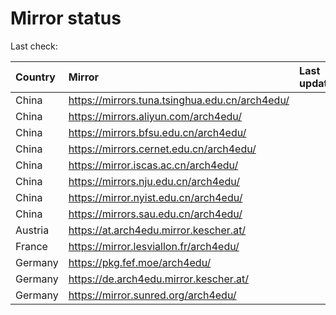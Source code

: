 <script src="./time.js"></script>
# Mirror status
Last check: <script type="text/javascript">localize(1738441346.476296);</script>

|Country|Mirror|Last update|
|:------|:-----|:----------|
|China|https://mirrors.tuna.tsinghua.edu.cn/arch4edu/|<script type="text/javascript">localize(1738391822);</script>|
|China|https://mirrors.aliyun.com/arch4edu/|<script type="text/javascript">localize(1738391822);</script>|
|China|https://mirrors.bfsu.edu.cn/arch4edu/|<script type="text/javascript">localize(1738391822);</script>|
|China|https://mirrors.cernet.edu.cn/arch4edu/|<script type="text/javascript">localize(1738391822);</script>|
|China|https://mirror.iscas.ac.cn/arch4edu/|<script type="text/javascript">localize(1738391822);</script>|
|China|https://mirrors.nju.edu.cn/arch4edu/|<script type="text/javascript">localize(1738305779);</script>|
|China|https://mirror.nyist.edu.cn/arch4edu/|<script type="text/javascript">localize(1738391822);</script>|
|China|https://mirrors.sau.edu.cn/arch4edu/|<script type="text/javascript">localize(1731653531);</script>|
|Austria|https://at.arch4edu.mirror.kescher.at/|<script type="text/javascript">localize(1738391822);</script>|
|France|https://mirror.lesviallon.fr/arch4edu/|<script type="text/javascript">localize(1738434932);</script>|
|Germany|https://pkg.fef.moe/arch4edu/|<script type="text/javascript">localize(1738391822);</script>|
|Germany|https://de.arch4edu.mirror.kescher.at/|<script type="text/javascript">localize(1738391822);</script>|
|Germany|https://mirror.sunred.org/arch4edu/|<script type="text/javascript">localize(1738391822);</script>|

<script src="./tablefilter/tablefilter.js"></script>
<script src="./table.js"></script>
